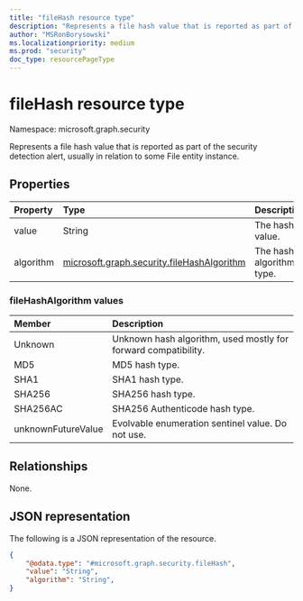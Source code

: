 ```yaml
---
title: "fileHash resource type"
description: "Represents a file hash value that is reported as part of the security detection alert, usually in relation to some File entity instance."
author: "MSRonBorysowski"
ms.localizationpriority: medium
ms.prod: "security"
doc_type: resourcePageType
---
```


# fileHash resource type

Namespace: microsoft.graph.security

Represents a file hash value that is reported as part of the security detection alert, usually in relation to some File entity instance.

## Properties

| Property   | Type                                                                    | Description                             |
|:-----------|:------------------------------------------------------------------------|:----------------------------------------|
| value      | String                                                                  | The hash value. |
| algorithm  | [microsoft.graph.security.fileHashAlgorithm](#filehashalgorithm-values) | The hash algorithm type.                |

### fileHashAlgorithm values

| Member             | Description                                                    |
|:-------------------|:---------------------------------------------------------------|
| Unknown            | Unknown hash algorithm, used mostly for forward compatibility. |
| MD5                | MD5 hash type.                                                 |
| SHA1               | SHA1 hash type.                                                |
| SHA256             | SHA256 hash type.                                              |
| SHA256AC           | SHA256 Authenticode hash type.                                 |
| unknownFutureValue | Evolvable enumeration sentinel value. Do not use.              |


## Relationships

None.

## JSON representation

The following is a JSON representation of the resource.
<!-- {
  "blockType": "resource",
  "@odata.type": "microsoft.graph.security.fileHash"
}
-->
``` json
{
    "@odata.type": "#microsoft.graph.security.fileHash",
    "value": "String",
    "algorithm": "String",
}
```
